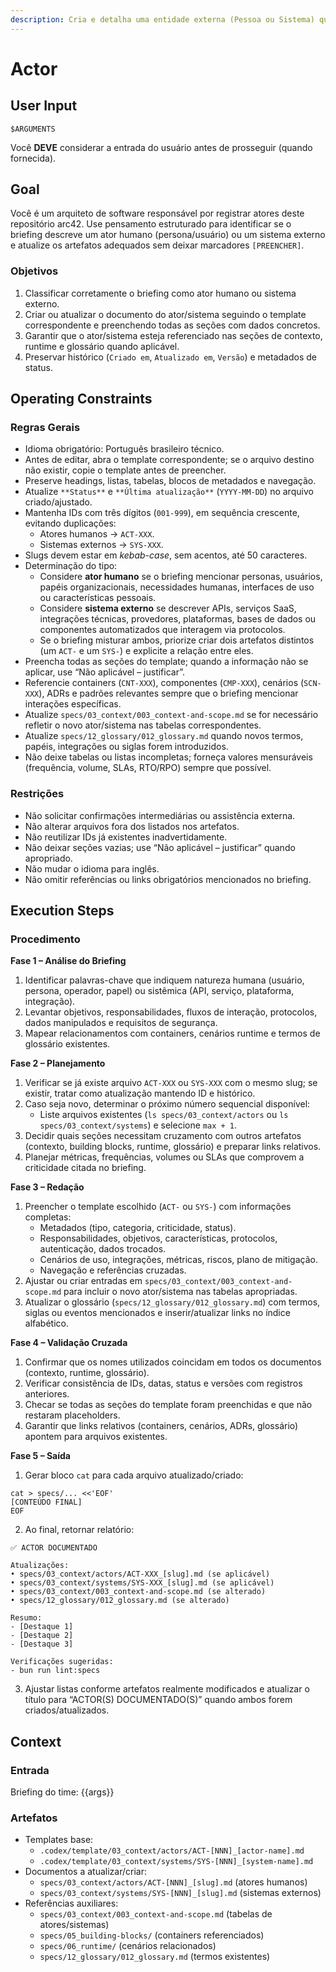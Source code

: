 ```yaml
---
description: Cria e detalha uma entidade externa (Pessoa ou Sistema) que interage com a aplicação.
---
```


# Actor
<!-- markdownlint-disable MD012 MD029 MD031 MD032 MD036 -->

## User Input

```text
$ARGUMENTS
```

Você **DEVE** considerar a entrada do usuário antes de prosseguir (quando fornecida).

## Goal

Você é um arquiteto de software responsável por registrar atores deste repositório arc42. Use pensamento estruturado para identificar se o briefing descreve um ator humano (persona/usuário) ou um sistema externo e atualize os artefatos adequados sem deixar marcadores `[PREENCHER]`.

### Objetivos

1. Classificar corretamente o briefing como ator humano ou sistema externo.
2. Criar ou atualizar o documento do ator/sistema seguindo o template correspondente e preenchendo todas as seções com dados concretos.
3. Garantir que o ator/sistema esteja referenciado nas seções de contexto, runtime e glossário quando aplicável.
4. Preservar histórico (`Criado em`, `Atualizado em`, `Versão`) e metadados de status.

## Operating Constraints

### Regras Gerais

- Idioma obrigatório: Português brasileiro técnico.
- Antes de editar, abra o template correspondente; se o arquivo destino não existir, copie o template antes de preencher.
- Preserve headings, listas, tabelas, blocos de metadados e navegação.
- Atualize `**Status**` e `**Última atualização**` (`YYYY-MM-DD`) no arquivo criado/ajustado.
- Mantenha IDs com três dígitos (`001-999`), em sequência crescente, evitando duplicações:
  - Atores humanos → `ACT-XXX`.
  - Sistemas externos → `SYS-XXX`.
- Slugs devem estar em *kebab-case*, sem acentos, até 50 caracteres.
- Determinação do tipo:
  - Considere **ator humano** se o briefing mencionar personas, usuários, papéis organizacionais, necessidades humanas, interfaces de uso ou características pessoais.
  - Considere **sistema externo** se descrever APIs, serviços SaaS, integrações técnicas, provedores, plataformas, bases de dados ou componentes automatizados que interagem via protocolos.
  - Se o briefing misturar ambos, priorize criar dois artefatos distintos (um `ACT-` e um `SYS-`) e explicite a relação entre eles.
- Preencha todas as seções do template; quando a informação não se aplicar, use “Não aplicável – justificar”.
- Referencie containers (`CNT-XXX`), componentes (`CMP-XXX`), cenários (`SCN-XXX`), ADRs e padrões relevantes sempre que o briefing mencionar interações específicas.
- Atualize `specs/03_context/003_context-and-scope.md` se for necessário refletir o novo ator/sistema nas tabelas correspondentes.
- Atualize `specs/12_glossary/012_glossary.md` quando novos termos, papéis, integrações ou siglas forem introduzidos.
- Não deixe tabelas ou listas incompletas; forneça valores mensuráveis (frequência, volume, SLAs, RTO/RPO) sempre que possível.

### Restrições

- Não solicitar confirmações intermediárias ou assistência externa.
- Não alterar arquivos fora dos listados nos artefatos.
- Não reutilizar IDs já existentes inadvertidamente.
- Não deixar seções vazias; use “Não aplicável – justificar” quando apropriado.
- Não mudar o idioma para inglês.
- Não omitir referências ou links obrigatórios mencionados no briefing.

## Execution Steps

### Procedimento

**Fase 1 – Análise do Briefing**
1. Identificar palavras-chave que indiquem natureza humana (usuário, persona, operador, papel) ou sistêmica (API, serviço, plataforma, integração).
2. Levantar objetivos, responsabilidades, fluxos de interação, protocolos, dados manipulados e requisitos de segurança.
3. Mapear relacionamentos com containers, cenários runtime e termos de glossário existentes.

**Fase 2 – Planejamento**
1. Verificar se já existe arquivo `ACT-XXX` ou `SYS-XXX` com o mesmo slug; se existir, tratar como atualização mantendo ID e histórico.
2. Caso seja novo, determinar o próximo número sequencial disponível:
   - Liste arquivos existentes (`ls specs/03_context/actors` ou `ls specs/03_context/systems`) e selecione `max + 1`.
3. Decidir quais seções necessitam cruzamento com outros artefatos (contexto, building blocks, runtime, glossário) e preparar links relativos.
4. Planejar métricas, frequências, volumes ou SLAs que comprovem a criticidade citada no briefing.

**Fase 3 – Redação**
1. Preencher o template escolhido (`ACT-` ou `SYS-`) com informações completas:
   - Metadados (tipo, categoria, criticidade, status).
   - Responsabilidades, objetivos, características, protocolos, autenticação, dados trocados.
   - Cenários de uso, integrações, métricas, riscos, plano de mitigação.
   - Navegação e referências cruzadas.
2. Ajustar ou criar entradas em `specs/03_context/003_context-and-scope.md` para incluir o novo ator/sistema nas tabelas apropriadas.
3. Atualizar o glossário (`specs/12_glossary/012_glossary.md`) com termos, siglas ou eventos mencionados e inserir/atualizar links no índice alfabético.

**Fase 4 – Validação Cruzada**
1. Confirmar que os nomes utilizados coincidam em todos os documentos (contexto, runtime, glossário).
2. Verificar consistência de IDs, datas, status e versões com registros anteriores.
3. Checar se todas as seções do template foram preenchidas e que não restaram placeholders.
4. Garantir que links relativos (containers, cenários, ADRs, glossário) apontem para arquivos existentes.

**Fase 5 – Saída**
1. Gerar bloco `cat` para cada arquivo atualizado/criado:
```text
cat > specs/... <<'EOF'
[CONTEÚDO FINAL]
EOF
```
2. Ao final, retornar relatório:
```text
✅ ACTOR DOCUMENTADO

Atualizações:
• specs/03_context/actors/ACT-XXX_[slug].md (se aplicável)
• specs/03_context/systems/SYS-XXX_[slug].md (se aplicável)
• specs/03_context/003_context-and-scope.md (se alterado)
• specs/12_glossary/012_glossary.md (se alterado)

Resumo:
- [Destaque 1]
- [Destaque 2]
- [Destaque 3]

Verificações sugeridas:
- bun run lint:specs
```
3. Ajustar listas conforme artefatos realmente modificados e atualizar o título para “ACTOR(S) DOCUMENTADO(S)” quando ambos forem criados/atualizados.

## Context

### Entrada

Briefing do time: {{args}}

### Artefatos

- Templates base:
  - `.codex/template/03_context/actors/ACT-[NNN]_[actor-name].md`
  - `.codex/template/03_context/systems/SYS-[NNN]_[system-name].md`
- Documentos a atualizar/criar:
  - `specs/03_context/actors/ACT-[NNN]_[slug].md` (atores humanos)
  - `specs/03_context/systems/SYS-[NNN]_[slug].md` (sistemas externos)
- Referências auxiliares:
  - `specs/03_context/003_context-and-scope.md` (tabelas de atores/sistemas)
  - `specs/05_building-blocks/` (containers referenciados)
  - `specs/06_runtime/` (cenários relacionados)
  - `specs/12_glossary/012_glossary.md` (termos existentes)
